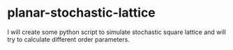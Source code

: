 # planar-stochastic-lattice
I will create some python script to simulate stochastic square lattice and will try to calculate different order parameters.
